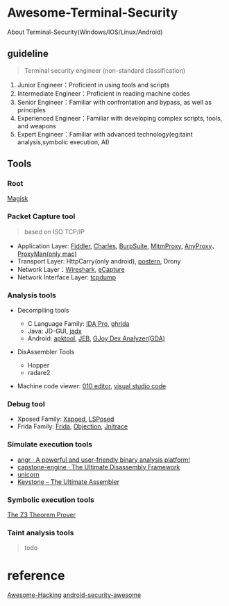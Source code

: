 # Awesome-Terminal-Security
About Terminal-Security(Windows/IOS/Linux/Android)

## guideline

> Terminal security engineer (non-standard classification)

1. Junior Engineer：Proficient in using tools and scripts
2. Intermediate Engineer：Proficient in reading machine codes
3. Senior Engineer：Familiar with confrontation and bypass, as well as principles
4. Experienced Engineer：Familiar with developing complex scripts, tools, and weapons
5. Expert Engineer：Familiar with advanced technology(eg:taint analysis,symbolic execution, AI)

## Tools

### Root

[Magisk](https://github.com/topjohnwu/Magisk)


### Packet Capture tool

> based on ISO TCP/IP

- Application Layer: [Fiddler](https://www.telerik.com/fiddler), [Charles](https://www.charlesproxy.com/), [BurpSuite](https://portswigger.net/burp), [MitmProxy](https://mitmproxy.org/), [AnyProxy](https://github.com/alibaba/anyproxy)、[ProxyMan(only mac)](https://proxyman.io/)
- Transport Layer: HttpCarry(only android), [postern](https://github.com/postern-overwal/postern-stuff), Drony
- Network Layer：[Wireshark](https://www.wireshark.org/), [eCapture](https://github.com/gojue/ecapture)
- Network Interface Layer: [tcpdump](https://www.tcpdump.org/)

### Analysis tools

- Decompiling tools
    - C Language Family: [IDA Pro](https://hex-rays.com/ida-pro/), [ghrida](https://ghidra-sre.org/)
    - Java: JD-GUI, [jadx](https://github.com/skylot/jadx)
    - Android: [apktool](https://github.com/iBotPeaches/Apktool), [JEB](https://www.pnfsoftware.com/), [GJoy Dex Analyzer(GDA)](http://www.gda.wiki:9090/)

- DisAssembler Tools
    - Hopper
    - radare2

- Machine code viewer: [010 editor](https://www.sweetscape.com/010editor/), [visual studio code](https://code.visualstudio.com/)

### Debug tool
- Xposed Family: [Xspoed](https://github.com/rovo89/Xposed), [LSPosed](https://github.com/LSPosed/LSPosed)
- Frida Family: [Frida](https://github.com/frida/frida), [Objection](https://github.com/sensepost/objection), 
  [Jnitrace](https://github.com/chame1eon/jnitrace)

### Simulate execution tools

- [angr · A powerful and user-friendly binary analysis platform!](https://angr.io/)
- [capstone-engine · The Ultimate Disassembly Framework](https://www.capstone-engine.org/)
- [unicorn](https://www.unicorn-engine.org/)
- [Keystone – The Ultimate Assembler](https://www.keystone-engine.org/)


### Symbolic execution tools

[The Z3 Theorem Prover](https://github.com/Z3Prover/z3)

### Taint analysis tools
> todo

# reference
[Awesome-Hacking](https://github.com/Hack-with-Github/Awesome-Hacking)
[android-security-awesome](https://github.com/ashishb/android-security-awesome)

